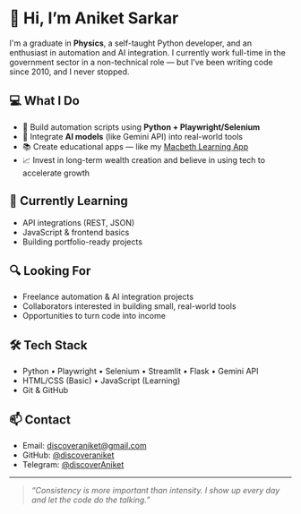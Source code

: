 # 👋 Hi, I’m Aniket Sarkar

I'm a graduate in **Physics**, a self-taught Python developer, and an enthusiast in automation and AI integration. I currently work full-time in the government sector in a non-technical role — but I’ve been writing code since 2010, and I never stopped.

## 💻 What I Do

- 🐍 Build automation scripts using **Python + Playwright/Selenium**
- 🤖 Integrate **AI models** (like Gemini API) into real-world tools
- 📚 Create educational apps — like my [Macbeth Learning App](https://github.com/discoveraniket/macbeth-learning-app)
- 📈 Invest in long-term wealth creation and believe in using tech to accelerate growth

## 🧠 Currently Learning
- API integrations (REST, JSON)
- JavaScript & frontend basics
- Building portfolio-ready projects

## 🔍 Looking For
- Freelance automation & AI integration projects
- Collaborators interested in building small, real-world tools
- Opportunities to turn code into income

## 🛠 Tech Stack
- Python • Playwright • Selenium • Streamlit • Flask • Gemini API
- HTML/CSS (Basic) • JavaScript (Learning)
- Git & GitHub

## 📫 Contact
- Email: discoveraniket@gmail.com
- GitHub: [@discoveraniket](https://github.com/discoveraniket)
- Telegram: [@discoverAniket](https://t.me/discoverAniket)

---

> *“Consistency is more important than intensity. I show up every day and let the code do the talking.”*
